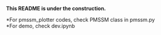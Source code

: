 __This README is under the construction.__

*For pmssm_plotter codes, check PMSSM class in pmssm.py <br />
*For demo, check dev.ipynb <br />
